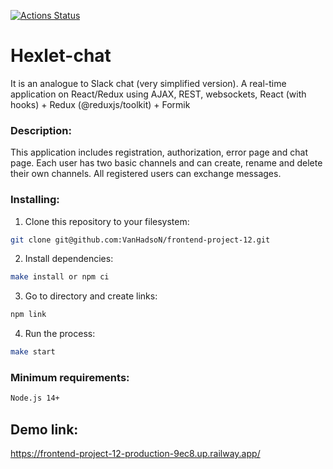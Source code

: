 [![Actions Status](https://github.com/VanHadsoN/frontend-project-12/workflows/hexlet-check/badge.svg)](https://github.com/VanHadsoN/frontend-project-12/actions)

# Hexlet-chat
It is an analogue to Slack chat (very simplified version). A real-time application on React/Redux using AJAX, REST, websockets, React (with hooks) + Redux (@reduxjs/toolkit) + Formik

### Description:
This application includes registration, authorization, error page and chat page. Each user has two basic channels and can create, rename and delete their own channels. All registered users can exchange messages.

### Installing:

1. Clone this repository to your filesystem: 
```sh
git clone git@github.com:VanHadsoN/frontend-project-12.git
```
2. Install dependencies: 
```sh
make install or npm ci
```
3. Go to directory and create links: 
```sh
npm link
```
4. Run the process: 
```sh
make start
```

### Minimum requirements:
```sh
Node.js 14+
```

## Demo link:
<https://frontend-project-12-production-9ec8.up.railway.app/>